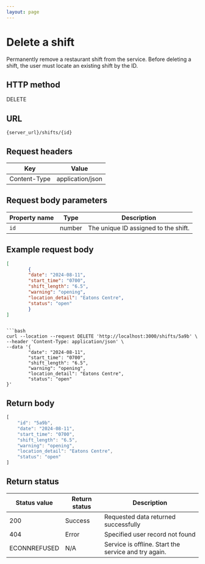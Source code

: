 ```yaml
---
layout: page
---
```


# Delete a shift

Permanently remove a restaurant shift from the service. Before deleting a shift, the user must locate an existing shift by the ID.

## HTTP method

DELETE

## URL

```shell
{server_url}/shifts/{id}
```

## Request headers

| Key | Value |
|---|---|
| Content-Type | application/json |

## Request body parameters

| Property name | Type | Description |
| ------------- | ----------- | ----------- |
| `id`     | number | The unique ID assigned to the shift.  |

## Example request body

```json
[
        {
        "date": "2024-08-11",
        "start_time": "0700",
        "shift_length": "6.5",
        "warning": "opening",
        "location_detail": "Eatons Centre",
        "status": "open"
        }
]
```

```

```bash
curl --location --request DELETE 'http://localhost:3000/shifts/5a9b' \
--header 'Content-Type: application/json' \
--data '{
        "date": "2024-08-11",
        "start_time": "0700",
        "shift_length": "6.5",
        "warning": "opening",
        "location_detail": "Eatons Centre",
        "status": "open"
}'
```

## Return body

```js
[
    "id": "5a9b",
    "date": "2024-08-11",
    "start_time": "0700",
    "shift_length": "6.5",
    "warning": "opening",
    "location_detail": "Eatons Centre",
    "status": "open"
]
```

## Return status

| Status value | Return status | Description |
| ------------- | ----------- | ----------- |
| 200 | Success | Requested data returned successfully |
| 404 | Error | Specified user record not found |
|  ECONNREFUSED | N/A | Service is offline. Start the service and try again. |
